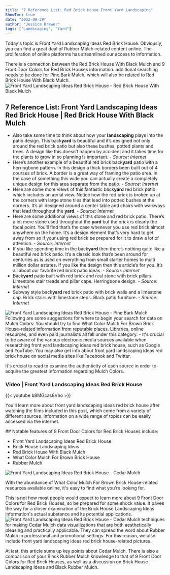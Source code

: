 ```yaml
---
title: "7 Reference List: Red Brick House Front Yard Landscaping"
ShowToc: true 
date: "2022-09-29"
author: "Jessica Brewer" 
tags: ["Landscaping", "Yard"]
---
```


	
Today's topic is Front Yard Landscaping Ideas Red Brick House. Obviously, you can find a great deal of Rubber Mulch-related content online. The proliferation of online platforms has streamlined our access to information.

There is a connection between the Red Brick House With Black Mulch and 9 Front Door Colors for Red Brick Houses information. additional searching needs to be done for Pine Bark Mulch, which will also be related to Red Brick House With Black Mulch.
<img loading="lazy" src="https://www.lushome.com/wp-content/uploads/2014/06/house-exterior-design-yard-landscaping-topiary-15.jpg" onerror="this.onerror=null;this.src='https://blogger.googleusercontent.com/img/a/AVvXsEhe7F7TRXHtjiKvHb5vS7DmnxvpHiDyoYyYvm1nHB3Qp2_w3BnM6A2eq4v7FYxCC9bfZt3a9vIMtAYEKUiaDQbHMg-ViyGmRIj39MLp0bGFfgfYw1Dc9q_H-T0wiTm3l0Uq42dETrN9eC8aGJ9_IORZsxST1AcLR7np1koOfcc7tnHa4S8Mwz_xD9d0=s16000';" alt="Front Yard Landscaping Ideas Red Brick House - Red Brick House With Black Mulch" >

## 7 Reference List: Front Yard Landscaping Ideas Red Brick House | Red Brick House With Black Mulch
-   Also take some time to think about how your **landscaping** plays into the patio design. This back**yard** is beautiful and it’s designed not only around the red brick patio but also these bushes, potted plants and trees. A design like this doesn’t happen by accident and it takes time for the plants to grow in so planning is important. - <cite>Source: Internet</cite>
-   Here’s another example of a beautiful red brick back**yard** patio with a herringbone pattern. In this design a thick borders been built out of 4 courses of brick. A border is a great way of framing the patio area. In the case of something this wide you can actually create a completely unique design for this area separate from the patio. - <cite>Source: Internet</cite>
-   Here are some more views of this fantastic back**yard** red brick patio which includes an aerial view. Notice how the red brick is broken up at the corners with large stone tiles that lead into potted bushes at the corners. It’s all designed around a center table and chairs with walkways that lead throughout the **yard**. - <cite>Source: Internet</cite>
-   Here are some additional views of this stone and red brick patio. There’s a lot more stone used throughout the **yard** but the brick is clearly the focal point. You’ll find that’s the case whenever you use red brick almost anywhere on the home. It’s a design element that’s very hard to get away from so if your using red brick be prepared for it to draw a lot of attention. - <cite>Source: Internet</cite>
-   If you like spending time in the back**yard** then there’s nothing quite like a beautiful red brick patio. It’s a classic look that’s been around for centuries as is used on everything from small starter homes to multi million dollar estates. If you like the design then this article’s for you. It’s all about our favorite red brick patio ideas. - <cite>Source: Internet</cite>
-   Back**yard** patio built with red brick and real stone with brick pillars. Limestone stair treads and pillar caps. Herringbone design. - <cite>Source: Internet</cite>
-   Subway style back**yard** red brick patio with brick walls and a limestone cap. Brick stairs with limestone steps. Black patio furniture. - <cite>Source: Internet</cite>


<img loading="lazy" src="https://i.pinimg.com/736x/ee/09/36/ee0936ead79a69a091922a02facd186f--flagstone-walkway.jpg" onerror="this.onerror=null;this.src='https://blogger.googleusercontent.com/img/a/AVvXsEhe7F7TRXHtjiKvHb5vS7DmnxvpHiDyoYyYvm1nHB3Qp2_w3BnM6A2eq4v7FYxCC9bfZt3a9vIMtAYEKUiaDQbHMg-ViyGmRIj39MLp0bGFfgfYw1Dc9q_H-T0wiTm3l0Uq42dETrN9eC8aGJ9_IORZsxST1AcLR7np1koOfcc7tnHa4S8Mwz_xD9d0=s16000';" alt="Front Yard Landscaping Ideas Red Brick House - Pine Bark Mulch" >
Following are some suggestions for where to begin your search for data on Mulch Colors:
You should try to find What Color Mulch For Brown Brick House-related information from reputable places. Libraries, online resources, and even paid journalists all fall under this category.
- It's crucial to be aware of the various electronic media sources available when researching front yard landscaping ideas red brick house, such as Google and YouTube. You may also get info about front yard landscaping ideas red brick house on social media sites like Facebook and Twitter.

It's crucial to read to examine the authenticity of each source in order to acquire the greatest information regarding Mulch Colors.

### Video | Front Yard Landscaping Ideas Red Brick House
{{< youtube b8MGcas8Vho >}} 

You'll learn more about front yard landscaping ideas red brick house after watching the films included in this post, which come from a variety of different sources. Information on a wide range of topics can be easily accessed via the internet.
<script async="async" data-cfasync="false" src="//normallydemandedalter.com/fe63df3c5408708b15d8dc3d9b206b31/invoke.js"></script>
<div id="container-fe63df3c5408708b15d8dc3d9b206b31"></div>
## Notable features of 9 Front Door Colors for Red Brick Houses include:

- Front Yard Landscaping Ideas Red Brick House
- Brick House Landscaping Ideas
- Red Brick House With Black Mulch
- What Color Mulch For Brown Brick House
- Rubber Mulch

 <img loading="lazy" src="https://i.pinimg.com/736x/e6/8b/e8/e68be8312c43613e82e24c7d92d2a48f.jpg" onerror="this.onerror=null;this.src='https://blogger.googleusercontent.com/img/a/AVvXsEhe7F7TRXHtjiKvHb5vS7DmnxvpHiDyoYyYvm1nHB3Qp2_w3BnM6A2eq4v7FYxCC9bfZt3a9vIMtAYEKUiaDQbHMg-ViyGmRIj39MLp0bGFfgfYw1Dc9q_H-T0wiTm3l0Uq42dETrN9eC8aGJ9_IORZsxST1AcLR7np1koOfcc7tnHa4S8Mwz_xD9d0=s16000';" alt="Front Yard Landscaping Ideas Red Brick House - Cedar Mulch" >

With the abundance of What Color Mulch For Brown Brick House-related resources available online, it's easy to find what you're looking for.

This is not how most people would expect to learn more about 9 Front Door Colors for Red Brick Houses, so be prepared for some shock value. It paves the way for a closer examination of the Brick House Landscaping Ideas information's actual substance and its potential applications.
<img loading="lazy" src="https://www.woohome.com/wp-content/uploads/2014/07/garden-walkway-ideas-7.jpg" onerror="this.onerror=null;this.src='https://blogger.googleusercontent.com/img/a/AVvXsEhe7F7TRXHtjiKvHb5vS7DmnxvpHiDyoYyYvm1nHB3Qp2_w3BnM6A2eq4v7FYxCC9bfZt3a9vIMtAYEKUiaDQbHMg-ViyGmRIj39MLp0bGFfgfYw1Dc9q_H-T0wiTm3l0Uq42dETrN9eC8aGJ9_IORZsxST1AcLR7np1koOfcc7tnHa4S8Mwz_xD9d0=s16000';" alt="Front Yard Landscaping Ideas Red Brick House - Cedar Mulch" >
techniques for making Cedar Mulch data visualizations that are both aesthetically pleasing and practically applicable. They can spread the word about Rubber Mulch in professional and promotional settings. For this reason, we also include front yard landscaping ideas red brick house-related pictures.

At last, this article sums up key points about Cedar Mulch. There is also a comparison of your Black Rubber Mulch knowledge to that of 9 Front Door Colors for Red Brick Houses, as well as a discussion on Brick House Landscaping Ideas and Black Rubber Mulch.
	
	

